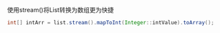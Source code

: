 使用stream()将List转换为数组更为快捷
```java
int[] intArr = list.stream().mapToInt(Integer::intValue).toArray();
```